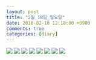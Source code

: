 ```yaml
---
layout: post
title: "2월_18일_일요일"
date: 2018-02-18 12:18:00 +0900
comments: true 
categories: [diary] 
---
```

![](http://blogfiles16.naver.net/MjAxODAyMThfMTE1/MDAxNTE4OTIzODQ4Mzc2.LnerDCxe2MG3LzbdNIxm78Fvn44G6XM66ZdLXQom66og.nRI_zb7TPi9Cdvd_9aCHs6uRTdL_eibBtc5ZJ1Qkjqsg.JPEG.hotleve/NaverBlog_20180218_121727_05.jpg) 
![](http://blogfiles1.naver.net/MjAxODAyMThfMjYg/MDAxNTE4OTIzODQ5MTA2.ca5UV_4xCFNse4gTPxKxHnwqvbhYO6uDk3K44TZUUj4g.HhQZN8JN4KpCCsGmt15Cqg2b9sQX_-z8MIOA3Jit7fMg.JPEG.hotleve/NaverBlog_20180218_121728_06.jpg) 
![](http://blogfiles11.naver.net/MjAxODAyMThfMTQ1/MDAxNTE4OTIzODc1ODQy.v8_JwMVCSGPQ9wkPiDmcpegQA4WsvCxXA05afqORkIIg.y1oj5im-0t19p1gfZBbXX3Bv4YYw7-veZaTXfHEa04Yg.JPEG.hotleve/NaverBlog_20180218_121754_21.jpg) 
![](http://blogfiles1.naver.net/MjAxODAyMThfMjM2/MDAxNTE4OTIzODc3MjA1.AlAkS6gGXJKhko0iSj1JYapLd2drEkyevtHL-0US6Ysg.LJLPLmXuRnnLIy7Fy3kVdtjnHZ6U0JDJQO-w-32SmIcg.JPEG.hotleve/NaverBlog_20180218_121756_22.jpg) 
![](http://blogfiles9.naver.net/MjAxODAyMThfMjky/MDAxNTE4OTIzODgxMDAw.l1iIb3XrMV4SQ1bpZ6p3aa1uRllC2kqulH1dlTgNtikg._f2anlgON3hd-tSyKkvWWlDPRgRiE9xBqzJi7lp332Mg.JPEG.hotleve/NaverBlog_20180218_121800_27.jpg) 
![](http://blogfiles7.naver.net/MjAxODAyMThfMjgg/MDAxNTE4OTIzODgxNjAx.RrjSk7eYU4eNQpoFG1GS36lqaaeGvINc8y_PAWmNCHIg.1CWqQ0ne40TMl9hA2CAkoTyKrF4IzDpNA2FsmgCAUwcg.JPEG.hotleve/NaverBlog_20180218_121801_28.jpg) 
![](http://blogfiles3.naver.net/MjAxODAyMThfMjAw/MDAxNTE4OTIzODkwNDI1.1slATtk8TUH3KnPNgWICcY0ZiJ57vRvAzmw3Y2fvV9Yg.qAeCvp6fpmQTrfYD9P_w4UHpxH7juOLmlnin4k5EPnog.JPEG.hotleve/NaverBlog_20180218_121810_44.jpg) 
![](http://blogfiles10.naver.net/MjAxODAyMThfMjg0/MDAxNTE4OTIzODkwOTE1.3jhogK2URZudgvEGhj7nT2LIYmjsp_EQAiiiFSQRUXkg.xL5exICvnIP4YXM_6uzwGU1KI-cYRKDrOmEOMmapRQAg.JPEG.hotleve/NaverBlog_20180218_121810_45.jpg) 
